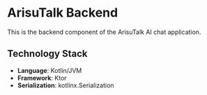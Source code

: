 # ArisuTalk Backend

This is the backend component of the ArisuTalk AI chat application.

## Technology Stack

*   **Language**: Kotlin/JVM
*   **Framework**: Ktor
*   **Serialization**: kotlinx.Serialization
